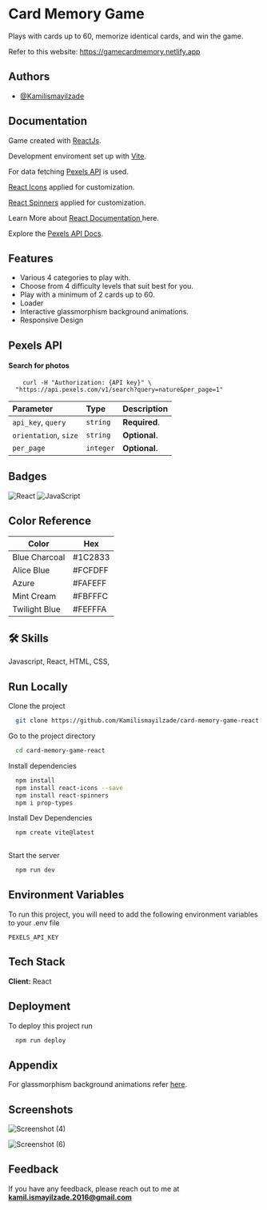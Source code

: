 
# Card Memory Game

Plays with cards up to 60, memorize identical cards, and win the game.

Refer to this website: https://gamecardmemory.netlify.app


## Authors

- [@Kamilismayilzade](https://www.github.com/Kamilismayilzade)


## Documentation

Game created with [ReactJs](https://reactjs.org/).

Development enviroment set up with [Vite](https://vitejs.dev/guide/).


For data fetching [Pexels API](https://react-icons.github.io/react-icons/) is used.

[React Icons](https://react-icons.github.io/react-icons/) applied for customization. 

[React Spinners](https://www.npmjs.com/package/react-spinners) applied for customization. 

Learn More about [React Documentation ](https://beta.reactjs.org/) here.


Explore the [Pexels API Docs](https://www.pexels.com/api/documentation/).


## Features

- Various 4 categories to play with.
- Choose from 4 difficulty levels that suit best for you.
- Play with a minimum of 2 cards up to 60.
- Loader
- Interactive glassmorphism background animations.
- Responsive Design 



## Pexels API

#### Search for photos

```http
    curl -H "Authorization: {API key}" \
  "https://api.pexels.com/v1/search?query=nature&per_page=1"

```

| Parameter | Type     | Description                |
| :-------- | :------- | :------------------------- |
| `api_key`, `query`  | `string` | **Required**.  |
| `orientation`, `size` | `string` | **Optional**. |
| `per_page` | `integer` | **Optional**. |







## Badges



![React](https://img.shields.io/badge/react-%2320232a.svg?style=flat&logo=react&logoColor=%2361DAFB)
![JavaScript](https://img.shields.io/badge/javascript-%23323330.svg?style=flat&logo=javascript&logoColor=%23F7DF1E)
## Color Reference

| Color             | Hex                                                                |
| ----------------- | ------------------------------------------------------------------ |
| Blue Charcoal | #1C2833 |
| Alice Blue | #FCFDFF |
| Azure  | #FAFEFF |
| Mint Cream |  #FBFFFC |
| Twilight Blue |  #FEFFFA |



## 🛠 Skills
Javascript, React, HTML, CSS,


## Run Locally

Clone the project

```bash
  git clone https://github.com/Kamilismayilzade/card-memory-game-react
```

Go to the project directory

```bash
  cd card-memory-game-react
```

Install dependencies

```bash
  npm install
  npm install react-icons --save
  npm install react-spinners
  npm i prop-types

```

Install Dev Dependencies

```bash
  npm create vite@latest
  
```

Start the server

```bash
  npm run dev
```


## Environment Variables

To run this project, you will need to add the following environment variables to your .env file

`PEXELS_API_KEY`




## Tech Stack

**Client:** React




## Deployment

To deploy this project run

```bash
  npm run deploy
```


## Appendix


For glassmorphism background animations refer [here](https://codepen.io/jspilka95/pen/vYXXWOE).

## Screenshots


![Screenshot (4)](https://user-images.githubusercontent.com/84046930/217242439-37c3c8c8-c2a1-48ca-b8fd-8983422bf289.png)


![Screenshot (6)](https://user-images.githubusercontent.com/84046930/217242443-e8f52599-2489-4ccd-be75-9527fe45fcbe.png)



## Feedback

If you have any feedback, please reach out to me at **kamil.ismayilzade.2016@gmail.com**



